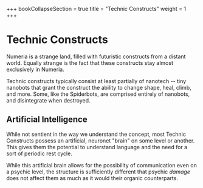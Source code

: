 +++
bookCollapseSection = true
title = "Technic Constructs"
weight = 1
+++

# Technic Constructs

Numeria is a strange land, filled with futuristic constructs from a distant world. Equally strange is the fact that these constructs stay almost exclusively in Numeria.

Technic constructs typically consist at least partially of nanotech -- tiny nanobots that grant the construct the ability to change shape, heal, climb, and more. Some, like the Spiderbots, are comprised entirely of nanobots, and disintegrate when destroyed.

## Artificial Intelligence

While not sentient in the way we understand the concept, most Technic Constructs possess an artificial, neuronet "brain" on some level or another. This gives them the potential to understand language and the need for a sort of periodic rest cycle.

While this artificial brain allows for the possibility of communication even on a psychic level, the structure is sufficiently different that psychic *damage* does not affect them as much as it would their organic counterparts.
